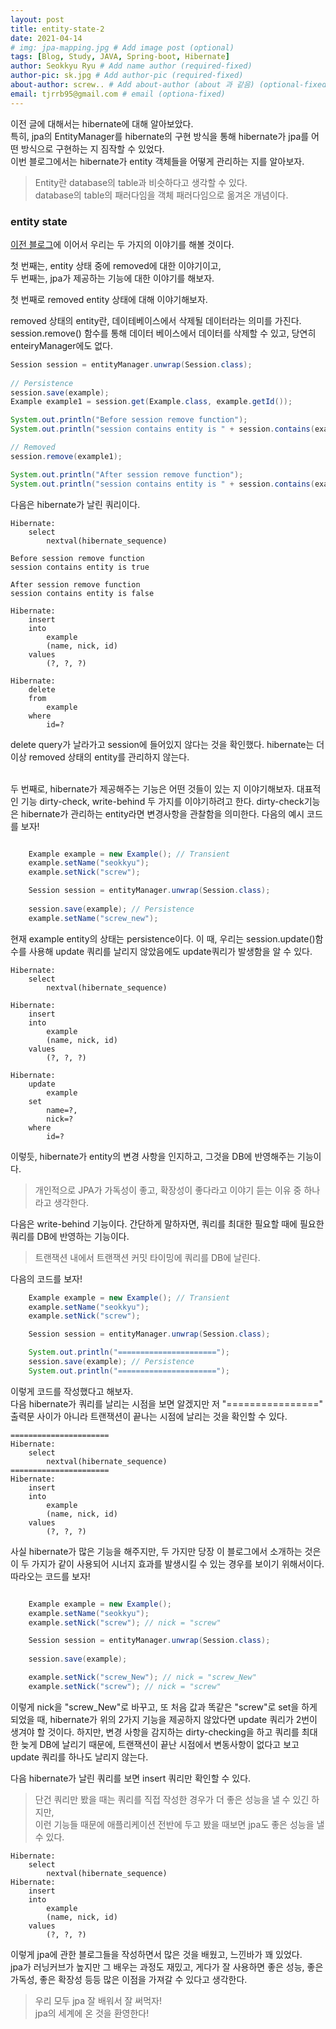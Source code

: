 ```yaml
---
layout: post
title: entity-state-2
date: 2021-04-14
# img: jpa-mapping.jpg # Add image post (optional)
tags: [Blog, Study, JAVA, Spring-boot, Hibernate]
author: Seokkyu Ryu # Add name author (required-fixed)
author-pic: sk.jpg # Add author-pic (required-fixed)
about-author: screw.. # Add about-author (about 과 같음) (optional-fixed)
email: tjrrb95@gmail.com # email (optiona-fixed)
---
```


이전 글에 대해서는 hibernate에 대해 알아보았다.  
특히, jpa의 EntityManager를 hibernate의 구현 방식을 통해 hibernate가 jpa를 어떤 방식으로 구현하는 지 짐작할 수 있었다.  
이번 블로그에서는 hibernate가 entity 객체들을 어떻게 관리하는 지를 알아보자. 
> Entity란 database의 table과 비슷하다고 생각할 수 있다.   
> database의 table의 패러다임을 객체 패러다임으로 옮겨온 개념이다. 

### entity state

[이전 블로그](https://liketech.codes/hibernate-entity/)에 이어서 우리는 두 가지의 이야기를 해볼 것이다.

첫 번째는, entity 상태 중에 removed에 대한 이야기이고,  
두 번째는, jpa가 제공하는 기능에 대한 이야기를 해보자. 

첫 번째로 removed entity 상태에 대해 이야기해보자.  

removed 상태의 entity란, 데이테베이스에서 삭제될 데이터라는 의미를 가진다. session.remove() 함수를 통해 데이터 베이스에서 데이터를 삭제할 수 있고, 당연히 enteiryManager에도 없다. 

```java
Session session = entityManager.unwrap(Session.class);
        
// Persistence
session.save(example);
Example example1 = session.get(Example.class, example.getId());

System.out.println("Before session remove function");
System.out.println("session contains entity is " + session.contains(example1));

// Removed
session.remove(example1);

System.out.println("After session remove function");
System.out.println("session contains entity is " + session.contains(example1));

```
다음은 hibernate가 날린 쿼리이다. 
```
Hibernate: 
    select
        nextval(hibernate_sequence)

Before session remove function
session contains entity is true

After session remove function
session contains entity is false

Hibernate: 
    insert 
    into
        example
        (name, nick, id) 
    values
        (?, ?, ?)

Hibernate: 
    delete 
    from
        example 
    where
        id=?        
```

delete query가 날라가고 session에 들어있지 않다는 것을 확인했다. hibernate는 더 이상 removed 상태의 entity를 관리하지 않는다.

<br>
두 번째로, hibernate가 제공해주는 기능은 어떤 것들이 있는 지 이야기해보자. 대표적인 기능 dirty-check, write-behind 두 가지를 이야기하려고 한다. 
dirty-check기능은 hibernate가 관리하는 entity라면 변경사항을 관찰함을 의미한다. 다음의 예시 코드를 보자! 

``` java

    Example example = new Example(); // Transient
    example.setName("seokkyu");
    example.setNick("screw");

    Session session = entityManager.unwrap(Session.class);
    
    session.save(example); // Persistence
    example.setName("screw_new");

```

현재 example entity의 상태는 persistence이다. 이 때, 우리는 session.update()함수를 사용해 update 쿼리를 날리지 않았음에도 update쿼리가 발생함을 알 수 있다. 

```
Hibernate: 
    select
        nextval(hibernate_sequence)

Hibernate: 
    insert 
    into
        example
        (name, nick, id) 
    values
        (?, ?, ?)

Hibernate: 
    update
        example 
    set
        name=?,
        nick=? 
    where
        id=?

```

이렇듯, hibernate가 entity의 변경 사항을 인지하고, 그것을 DB에 반영해주는 기능이다.  
> 개인적으로 JPA가 가독성이 좋고, 확장성이 좋다라고 이야기 듣는 이유 중 하나라고 생각한다. 

다음은 write-behind 기능이다. 간단하게 말하자면, 쿼리를 최대한 필요할 때에 필요한 쿼리를 DB에 반영하는 기능이다.  
> 트랜잭션 내에서 트랜잭션 커밋 타이밍에 쿼리를 DB에 날린다. 

다음의 코드를 보자!
``` java
    Example example = new Example(); // Transient
    example.setName("seokkyu");
    example.setNick("screw");

    Session session = entityManager.unwrap(Session.class);

    System.out.println("======================");
    session.save(example); // Persistence
    System.out.println("======================");
```

이렇게 코드를 작성했다고 해보자.  
다음 hibernate가 쿼리를 날리는 시점을 보면 알겠지만 저 "================" 출력문 사이가 아니라 트랜잭션이 끝나는 시점에 날리는 것을 확인할 수 있다.  

```
======================
Hibernate: 
    select
        nextval(hibernate_sequence)
======================
Hibernate: 
    insert 
    into
        example
        (name, nick, id) 
    values
        (?, ?, ?)
```

사실 hibernate가 많은 기능을 해주지만, 두 가지만 당장 이 블로그에서 소개하는 것은 이 두 가지가 같이 사용되어 시너지 효과를 발생시킬 수 있는 경우를 보이기 위해서이다. 
따라오는 코드를 보자!

``` java

    Example example = new Example(); 
    example.setName("seokkyu");
    example.setNick("screw"); // nick = "screw"

    Session session = entityManager.unwrap(Session.class);
    
    session.save(example); 

    example.setNick("screw_New"); // nick = "screw_New"
    example.setNick("screw"); // nick = "screw"

```
이렇게 nick을 "screw_New"로 바꾸고, 또 처음 값과 똑같은 "screw"로 set을 하게 되었을 때, hibernate가 위의 2가지 기능을 제공하지 않았다면 update 쿼리가 2번이 생겨야 할 것이다. 하지만, 변경 사항을 감지하는 dirty-checking을 하고 쿼리를 최대한 늦게 DB에 날리기 때문에, 트랜잭션이 끝난 시점에서 변동사항이 없다고 보고 update 쿼리를 하나도 날리지 않는다.  

다음 hibernate가 날린 쿼리를 보면 insert 쿼리만 확인할 수 있다.  
> 단건 쿼리만 봤을 때는 쿼리를 직접 작성한 경우가 더 좋은 성능을 낼 수 있긴 하지만,  
> 이런 기능들 때문에 애플리케이션 전반에 두고 봤을 때보면 jpa도 좋은 성능을 낼 수 있다.   

```
Hibernate: 
    select
        nextval(hibernate_sequence)
Hibernate: 
    insert 
    into
        example
        (name, nick, id) 
    values
        (?, ?, ?)
```

이렇게 jpa에 관한 블로그들을 작성하면서 많은 것을 배웠고, 느낀바가 꽤 있었다.  
jpa가 러닝커브가 높지만 그 배우는 과정도 재밌고, 게다가 잘 사용하면 좋은 성능, 좋은 가독성, 좋은 확장성 등등 많은 이점을 가져갈 수 있다고 생각한다.  
> 우리 모두 jpa 잘 배워서 잘 써먹자!  
> jpa의 세계에 온 것을 환영한다!  
